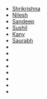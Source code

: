 * [Shrikrishna](https://docs.google.com/document/d/13XtTEC5VYwLnuHnRiAU1YcZ9CHOhSYD0qJ4VnPPp4_c/edit)
* [Nilesh](https://docs.google.com/document/d/1XUJKc37KisiAA-NMVbSrTMOiqf1RFlpIzF-v94O6XcM/edit)
* [Sandeep](https://docs.google.com/document/d/10-Bjl-HUjqkL4qdi5Y7lCJnMTyJXSnmMKCg7a9WnM2s/edit)
* [Sushil](https://docs.google.com/document/d/1qIVk9Y42WHjiD5H2DdM4kwHp7_YVZlNjVzjRXhe7aH8/edit)
* [Kany](https://docs.google.com/document/d/1SHXi8BJlOu-W4BjZl7F5YsoQ5-4bJDI53fFvk5OW-2E/edit)
* [Saurabh](https://lab.civicrm.org/community/gsoc/-/issues/2)
* []()
* []()
* []()
* []()
* []()
* []()
* []()
* []()
